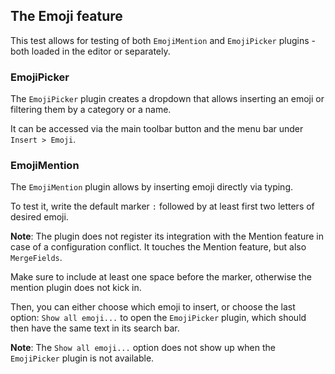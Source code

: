 ## The Emoji feature

This test allows for testing of both `EmojiMention` and `EmojiPicker` plugins - both loaded in the editor or separately.

### EmojiPicker

The `EmojiPicker` plugin creates a dropdown that allows inserting an emoji or filtering them by a category or a name.

It can be accessed via the main toolbar button and the menu bar under `Insert > Emoji`.

### EmojiMention

The `EmojiMention` plugin allows by inserting emoji directly via typing.

To test it, write the default marker `:` followed by at least first two letters of desired emoji.

**Note**: The plugin does not register its integration with the Mention feature in case of a configuration conflict. It touches the Mention feature, but also `MergeFields`.

Make sure to include at least one space before the marker, otherwise the mention plugin does not kick in. 

Then, you can either choose which emoji to insert, or choose the last option: `Show all emoji...` to open the `EmojiPicker` plugin, which should then have the same text in its search bar.

**Note**: The `Show all emoji...` option does not show up when the `EmojiPicker` plugin is not available.
